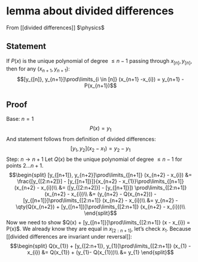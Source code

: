 # lemma about divided differences
From [[divided differences]]
$\physics$
## Statement
If $P(x)$ is the unique polynomial of degree $\leq n - 1$ passing through $x_{[n]}, y_{[n]}$, then for any $(x_{n+1}, y_{n+1})$:
$$[y_{[n]}, y_{n+1}]\prod\limits_{i \in [n]} (x_{n+1} -x_{i}) = y_{n+1} - P(x_{n+1})$$

## Proof
Base: $n = 1$
$$P(x) = y_{1}$$
And statement follows from definition of divided differences:
$$[y_{1}, y_{2}](x_{2} - x_{1}) = y_{2} - y_{1}$$
Step: $n \to n+1$
Let $Q(x)$ be the unique polynomial of degree $\leq n - 1$ for points $2\dots n+1$.
$$\begin{split}
[y_{[n+1]}, y_{n+2}]\prod\limits_{[n+1]} (x_{n+2} - x_{i}) &= \frac{[y_{[2:n+2]}] - [y_{[n+1]}]}{x_{n+2} - x_{1}}\prod\limits_{[n+1]} (x_{n+2} - x_{i})\\
&= ([y_{[2:n+2]}] - [y_{[n+1]}]) \prod\limits_{[2:n+1]} (x_{n+2} - x_{i})\\
&= (y_{n+2} - Q(x_{n+2})) - [y_{[n+1]}]\prod\limits_{[2:n+1]} (x_{n+2} - x_{i})\\
&= y_{n+2} - \qty(Q(x_{n+2}) + [y_{[n+1]}]\prod\limits_{[2:n+1]} (x_{n+2} - x_{i}))\\
\end{split}$$
Now we need to show $Q(x) + [y_{[n+1]}]\prod\limits_{[2:n+1]} (x - x_{i}) = P(x)$. We already know they are equal in $x_{[2:n+1]}$, let’s check $x_1$.
Because [[divided differences are invariant under reversal]]:
$$\begin{split}
Q(x_{1}) + [y_{[2:n+1]}, y_{1}]\prod\limits_{[2:n+1]} (x_{1} - x_{i}) &= Q(x_{1}) + (y_{1}- Q(x_{1}))\\
&= y_{1}
\end{split}$$
